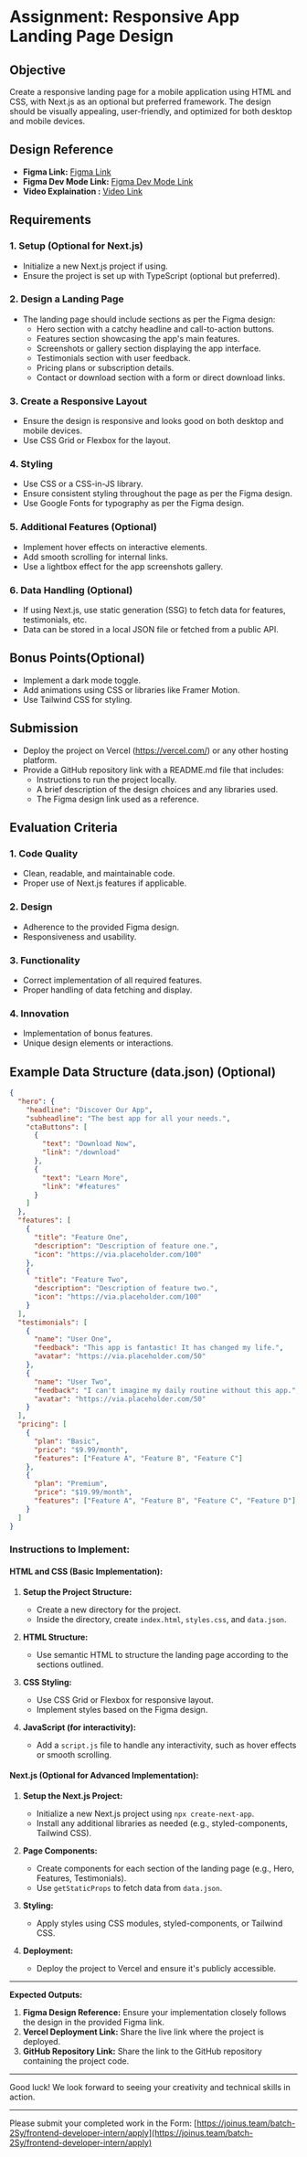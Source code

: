 # Assignment: Responsive App Landing Page Design

## Objective
Create a responsive landing page for a mobile application using HTML and CSS, with Next.js as an optional but preferred framework. The design should be visually appealing, user-friendly, and optimized for both desktop and mobile devices.

## Design Reference
- **Figma Link:** [Figma Link](https://www.figma.com/community/file/1145991068621514311)
- **Figma Dev Mode Link:** [Figma Dev Mode Link](https://www.figma.com/design/dvc71PcUEYRKrtnZOapRtI/App-Landing-Page-Finance-Bank-Money-(Community)?m=dev&node-id=0-1&t=uyErxTIHgm8nS2dC-1)
- **Video Explaination :** [Video Link](https://www.loom.com/share/1735f90b5e464089935cd1dff4fca2b8?sid=ca423c04-d553-4631-97d7-fb84aa1766b6)

## Requirements

### 1. Setup (Optional for Next.js)
- Initialize a new Next.js project if using.
- Ensure the project is set up with TypeScript (optional but preferred).

### 2. Design a Landing Page
- The landing page should include sections as per the Figma design:
  - Hero section with a catchy headline and call-to-action buttons.
  - Features section showcasing the app's main features.
  - Screenshots or gallery section displaying the app interface.
  - Testimonials section with user feedback.
  - Pricing plans or subscription details.
  - Contact or download section with a form or direct download links.

### 3. Create a Responsive Layout
- Ensure the design is responsive and looks good on both desktop and mobile devices.
- Use CSS Grid or Flexbox for the layout.

### 4. Styling
- Use CSS or a CSS-in-JS library.
- Ensure consistent styling throughout the page as per the Figma design.
- Use Google Fonts for typography as per the Figma design.

### 5. Additional Features (Optional)
- Implement hover effects on interactive elements.
- Add smooth scrolling for internal links.
- Use a lightbox effect for the app screenshots gallery.

### 6. Data Handling (Optional)
- If using Next.js, use static generation (SSG) to fetch data for features, testimonials, etc.
- Data can be stored in a local JSON file or fetched from a public API.

## Bonus Points(Optional)
- Implement a dark mode toggle.
- Add animations using CSS or libraries like Framer Motion.
- Use Tailwind CSS for styling.

## Submission
- Deploy the project on Vercel (https://vercel.com/) or any other hosting platform.
- Provide a GitHub repository link with a README.md file that includes:
  - Instructions to run the project locally.
  - A brief description of the design choices and any libraries used.
  - The Figma design link used as a reference.

## Evaluation Criteria

### 1. Code Quality
- Clean, readable, and maintainable code.
- Proper use of Next.js features if applicable.

### 2. Design
- Adherence to the provided Figma design.
- Responsiveness and usability.

### 3. Functionality
- Correct implementation of all required features.
- Proper handling of data fetching and display.

### 4. Innovation
- Implementation of bonus features.
- Unique design elements or interactions.

## Example Data Structure (data.json) (Optional)

```json
{
  "hero": {
    "headline": "Discover Our App",
    "subheadline": "The best app for all your needs.",
    "ctaButtons": [
      {
        "text": "Download Now",
        "link": "/download"
      },
      {
        "text": "Learn More",
        "link": "#features"
      }
    ]
  },
  "features": [
    {
      "title": "Feature One",
      "description": "Description of feature one.",
      "icon": "https://via.placeholder.com/100"
    },
    {
      "title": "Feature Two",
      "description": "Description of feature two.",
      "icon": "https://via.placeholder.com/100"
    }
  ],
  "testimonials": [
    {
      "name": "User One",
      "feedback": "This app is fantastic! It has changed my life.",
      "avatar": "https://via.placeholder.com/50"
    },
    {
      "name": "User Two",
      "feedback": "I can't imagine my daily routine without this app.",
      "avatar": "https://via.placeholder.com/50"
    }
  ],
  "pricing": [
    {
      "plan": "Basic",
      "price": "$9.99/month",
      "features": ["Feature A", "Feature B", "Feature C"]
    },
    {
      "plan": "Premium",
      "price": "$19.99/month",
      "features": ["Feature A", "Feature B", "Feature C", "Feature D"]
    }
  ]
}
```


### Instructions to Implement:

#### HTML and CSS (Basic Implementation):

1.  **Setup the Project Structure:**
    
    -   Create a new directory for the project.
    -   Inside the directory, create `index.html`, `styles.css`, and `data.json`.
2.  **HTML Structure:**
    
    -   Use semantic HTML to structure the landing page according to the sections outlined.
3.  **CSS Styling:**
    
    -   Use CSS Grid or Flexbox for responsive layout.
    -   Implement styles based on the Figma design.
4.  **JavaScript (for interactivity):**
    
    -   Add a `script.js` file to handle any interactivity, such as hover effects or smooth scrolling.

#### Next.js (Optional for Advanced Implementation):

1.  **Setup the Next.js Project:**
    
    -   Initialize a new Next.js project using `npx create-next-app`.
    -   Install any additional libraries as needed (e.g., styled-components, Tailwind CSS).
2.  **Page Components:**
    
    -   Create components for each section of the landing page (e.g., Hero, Features, Testimonials).
    -   Use `getStaticProps` to fetch data from `data.json`.
3.  **Styling:**
    
    -   Apply styles using CSS modules, styled-components, or Tailwind CSS.
4.  **Deployment:**
    
    -   Deploy the project to Vercel and ensure it's publicly accessible.

----------

**Expected Outputs:**

1.  **Figma Design Reference:** Ensure your implementation closely follows the design in the provided Figma link.
2.  **Vercel Deployment Link:** Share the live link where the project is deployed.
3.  **GitHub Repository Link:** Share the link to the GitHub repository containing the project code.

----------

Good luck! We look forward to seeing your creativity and technical skills in action.

----------

Please submit your completed work in the Form: [https://joinus.team/batch-2Sy/frontend-developer-intern/apply](https://joinus.team/batch-2Sy/frontend-developer-intern/apply)